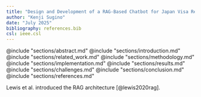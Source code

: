 ```yaml
---
title: "Design and Development of a RAG-Based Chatbot for Japan Visa Requirements"
author: "Kenji Sugino"
date: "July 2025"
bibliography: references.bib
csl: ieee.csl
---
```


<!-- pandoc thesis.md --bibliography=references.bib --csl=ieee.csl --citeproc -o thesis.docx
 -->

@include "sections/abstract.md"
@include "sections/introduction.md"
@include "sections/related_work.md"
@include "sections/methodology.md"
@include "sections/implementation.md"
@include "sections/results.md"
@include "sections/challenges.md"
@include "sections/conclusion.md"
@include "sections/references.md"

Lewis et al. introduced the RAG architecture [@lewis2020rag].
<!-- - Lewis, P., et al. (2020). Retrieval-Augmented Generation for Knowledge-Intensive NLP Tasks. arXiv:2005.11401
- REIC: RAG-Enhanced Intent Classification at Scale. arXiv:2506.00210
- ChatQA: Surpassing GPT-4 on Conversational QA and RAG. arXiv:2401.10225
- Together.ai. https://www.together.ai/ -->
